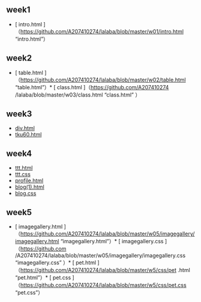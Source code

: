 ## week1
* [ intro.html ]（https://github.com/A207410274/lalaba/blob/master/w01/intro.html “intro.html”）
## week2
* [ table.html ]（https://github.com/A207410274/lalaba/blob/master/w02/table.html “table.html”）* [ class.html ]（https://github.com/A207410274 /lalaba/blob/master/w03/class.html “class.html” ）

## week3
* [div.html](https://github.com/A207410274/lalaba/blob/master/w03/div.html "div.html")
* [tku60.html](https://github.com/A207410274/lalaba/blob/master/w03/tku60.html "tku60.html")
## week4
* [ttt.html](https://github.com/A207410274/lalaba/blob/master/w04/ttt.html "ttt.html")
* [ttt.css](https://github.com/A207410274/lalaba/blob/master/w04/ttt.css "ttt.css")
* [profile.html](https://github.com/A207410274/lalaba/blob/master/w04/profile.html "profile.html")
* [blog(1).html](https://github.com/A207410274/lalaba/blob/master/w04/blog(1).html "blog(1).html")
* [blog.css](https://github.com/A207410274/lalaba/blob/master/w04/blog.css "blog.css")

## week5
* [ imagegallery.html ]（https://github.com/A207410274/lalaba/blob/master/w05/imagegallery/imagegallery.html “imagegallery.html”）* [ imagegallery.css ]（https://github.com /A207410274/lalaba/blob/master/w05/imagegallery/imagegallery.css “imagegallery.css” ）* [ pet.html ]（https://github.com/A207410274/lalaba/blob/master/w5/css/pet .html “pet.html”）* [ pet.css ]（https://github.com/A207410274/lalaba/blob/master/w5/css/pet.css “pet.css”）



<!--stackedit_data:
eyJoaXN0b3J5IjpbMTE0NDk1MTE1MF19
-->